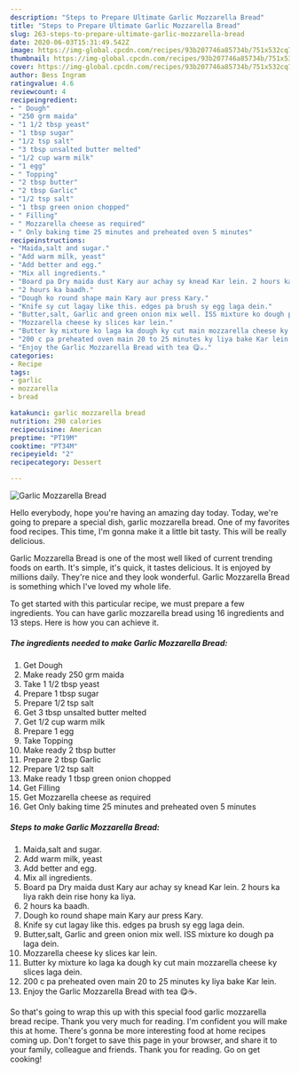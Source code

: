 ```yaml
---
description: "Steps to Prepare Ultimate Garlic Mozzarella Bread"
title: "Steps to Prepare Ultimate Garlic Mozzarella Bread"
slug: 263-steps-to-prepare-ultimate-garlic-mozzarella-bread
date: 2020-06-03T15:31:49.542Z
image: https://img-global.cpcdn.com/recipes/93b207746a85734b/751x532cq70/garlic-mozzarella-bread-recipe-main-photo.jpg
thumbnail: https://img-global.cpcdn.com/recipes/93b207746a85734b/751x532cq70/garlic-mozzarella-bread-recipe-main-photo.jpg
cover: https://img-global.cpcdn.com/recipes/93b207746a85734b/751x532cq70/garlic-mozzarella-bread-recipe-main-photo.jpg
author: Bess Ingram
ratingvalue: 4.6
reviewcount: 4
recipeingredient:
- " Dough"
- "250 grm maida"
- "1 1/2 tbsp yeast"
- "1 tbsp sugar"
- "1/2 tsp salt"
- "3 tbsp unsalted butter melted"
- "1/2 cup warm milk"
- "1 egg"
- " Topping"
- "2 tbsp butter"
- "2 tbsp Garlic"
- "1/2 tsp salt"
- "1 tbsp green onion chopped"
- " Filling"
- " Mozzarella cheese as required"
- " Only baking time 25 minutes and preheated oven 5 minutes"
recipeinstructions:
- "Maida,salt and sugar."
- "Add warm milk, yeast"
- "Add better and egg."
- "Mix all ingredients."
- "Board pa Dry maida dust Kary aur achay sy knead Kar lein. 2 hours ka liya rakh dein rise hony ka liya."
- "2 hours ka baadh."
- "Dough ko round shape main Kary aur press Kary."
- "Knife sy cut lagay like this. edges pa brush sy egg laga dein."
- "Butter,salt, Garlic and green onion mix well. ISS mixture ko dough pa laga dein."
- "Mozzarella cheese ky slices kar lein."
- "Butter ky mixture ko laga ka dough ky cut main mozzarella cheese ky slices laga dein."
- "200 c pa preheated oven main 20 to 25 minutes ky liya bake Kar lein."
- "Enjoy the Garlic Mozzarella Bread with tea 😋☕."
categories:
- Recipe
tags:
- garlic
- mozzarella
- bread

katakunci: garlic mozzarella bread 
nutrition: 298 calories
recipecuisine: American
preptime: "PT19M"
cooktime: "PT34M"
recipeyield: "2"
recipecategory: Dessert

---
```



![Garlic Mozzarella Bread](https://img-global.cpcdn.com/recipes/93b207746a85734b/751x532cq70/garlic-mozzarella-bread-recipe-main-photo.jpg)

Hello everybody, hope you're having an amazing day today. Today, we're going to prepare a special dish, garlic mozzarella bread. One of my favorites food recipes. This time, I'm gonna make it a little bit tasty. This will be really delicious.



Garlic Mozzarella Bread is one of the most well liked of current trending foods on earth. It's simple, it's quick, it tastes delicious. It is enjoyed by millions daily. They're nice and they look wonderful. Garlic Mozzarella Bread is something which I've loved my whole life.


To get started with this particular recipe, we must prepare a few ingredients. You can have garlic mozzarella bread using 16 ingredients and 13 steps. Here is how you can achieve it.

<!--inarticleads1-->

##### The ingredients needed to make Garlic Mozzarella Bread:

1. Get  Dough
1. Make ready 250 grm maida
1. Take 1 1/2 tbsp yeast
1. Prepare 1 tbsp sugar
1. Prepare 1/2 tsp salt
1. Get 3 tbsp unsalted butter melted
1. Get 1/2 cup warm milk
1. Prepare 1 egg
1. Take  Topping
1. Make ready 2 tbsp butter
1. Prepare 2 tbsp Garlic
1. Prepare 1/2 tsp salt
1. Make ready 1 tbsp green onion chopped
1. Get  Filling
1. Get  Mozzarella cheese as required
1. Get  Only baking time 25 minutes and preheated oven 5 minutes




<!--inarticleads2-->

##### Steps to make Garlic Mozzarella Bread:

1. Maida,salt and sugar.
1. Add warm milk, yeast
1. Add better and egg.
1. Mix all ingredients.
1. Board pa Dry maida dust Kary aur achay sy knead Kar lein. 2 hours ka liya rakh dein rise hony ka liya.
1. 2 hours ka baadh.
1. Dough ko round shape main Kary aur press Kary.
1. Knife sy cut lagay like this. edges pa brush sy egg laga dein.
1. Butter,salt, Garlic and green onion mix well. ISS mixture ko dough pa laga dein.
1. Mozzarella cheese ky slices kar lein.
1. Butter ky mixture ko laga ka dough ky cut main mozzarella cheese ky slices laga dein.
1. 200 c pa preheated oven main 20 to 25 minutes ky liya bake Kar lein.
1. Enjoy the Garlic Mozzarella Bread with tea 😋☕.




So that's going to wrap this up with this special food garlic mozzarella bread recipe. Thank you very much for reading. I'm confident you will make this at home. There's gonna be more interesting food at home recipes coming up. Don't forget to save this page in your browser, and share it to your family, colleague and friends. Thank you for reading. Go on get cooking!
